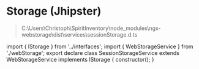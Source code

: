 Storage (Jhipster)
==================
> C:\Users\Christoph\SpiritInventory\node_modules\ngx-webstorage\dist\services\sessionStorage.d.ts

import { IStorage } from '../interfaces';
import { WebStorageService } from './webStorage';
export declare class SessionStorageService extends WebStorageService implements IStorage {
    constructor();
}
